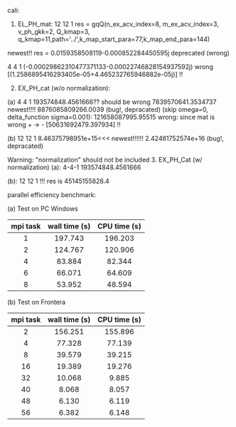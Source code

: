 cali:

1. EL_PH_mat:
12 12 1
res = gqQ(n_ex_acv_index=8, m_ex_acv_index=3, v_ph_gkk=2, Q_kmap=3, q_kmap=11,path='../',k_map_start_para=77,k_map_end_para=144)

newest!! res = 0.0159358508119-0.000852284450595j deprecated (wrong)

4 4 1
(-0.00029862310477371133-0.00022746828154937592j) wrong
[(1.2586895416293405e-05+4.465232765946882e-05j)] !!

2. EX_PH_cat (w/o normalization):

(a) 4 4 1
193574848.4561666?? should be wrong
7839570641.3534737
newest!!!!  8876085809266.0039 (bug!, depracated) (skip omega=0, delta_function sigma=0.001):
121658087995.95515 wrong: since mat is wrong + -> -
[50631692479.397934] !!

(b) 12 12 1
8.46375798951e+15<<<
newest!!!!!!  2.42461752574e+16 (bug!, depracated)


Warning: "normalization" should not be included
3. EX_PH_Cat (w/ normalization)
(a): 4-4-1
193574848.4561666

(b): 12 12 1 !!!
res is 45145155828.4





parallel efficiency benchmark:



(a) Test on PC Windows

| mpi task | wall time (s) | CPU time (s) |
|:--------:|:-------------:|:------------:|
|    1     |    197.743    |   196.203    |
|    2     |    124.767    |   120.906    |
|    4     |    83.884     |    82.344    |
|    6     |    66.071     |    64.609    |
|    8     |    53.952     |    48.594    |

(b) Test on Frontera

| mpi task    | wall time (s)    | CPU time (s) |
| :---: |   :---:       | :---: |
|2 | 156.251 | 155.896|
|4 |77.328 | 77.139|
| 8 | 39.579| 39.215|
|16| 19.389 |19.276|
| 32 | 10.068|  9.885|
|40 | 8.068 | 8.057|
|48| 6.130  | 6.119|
|56| 6.382 | 6.148|
